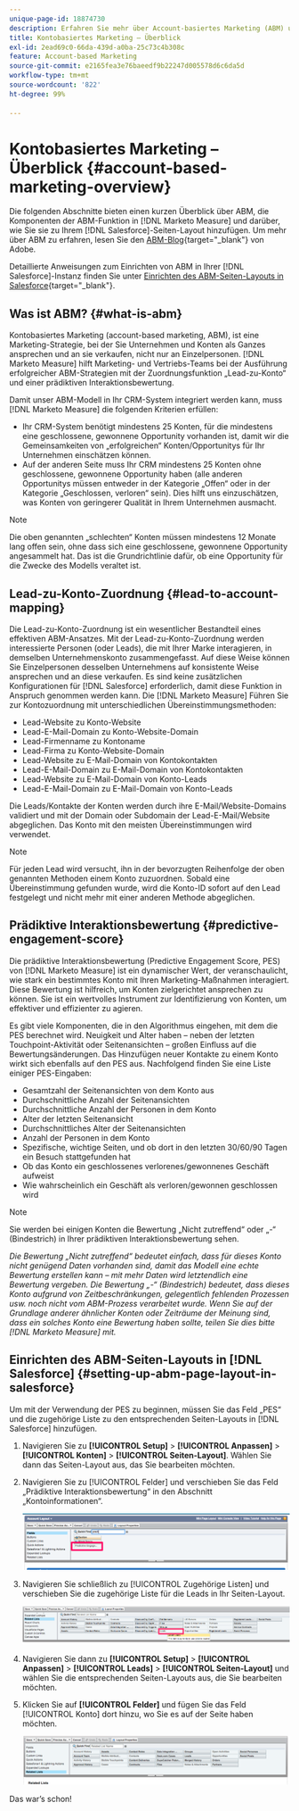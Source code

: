 ```yaml
---
unique-page-id: 18874730
description: Erfahren Sie mehr über Account-basiertes Marketing (ABM) und darüber, wie Adobe Marketo Measure Marketing- und Vertriebs-Teams dabei unterstützt, erfolgreiche ABM-Strategien auszuführen.
title: Kontobasiertes Marketing – Überblick
exl-id: 2ead69c0-66da-439d-a0ba-25c73c4b308c
feature: Account-based Marketing
source-git-commit: e2165fea3e76baeedf9b22247d005578d6c6da5d
workflow-type: tm+mt
source-wordcount: '822'
ht-degree: 99%

---
```


# Kontobasiertes Marketing – Überblick {#account-based-marketing-overview}

Die folgenden Abschnitte bieten einen kurzen Überblick über ABM, die Komponenten der ABM-Funktion in [!DNL Marketo Measure] und darüber, wie Sie sie zu Ihrem [!DNL Salesforce]-Seiten-Layout hinzufügen. Um mehr über ABM zu erfahren, lesen Sie den [ABM-Blog](https://business.adobe.com/blog/basics/account-based-marketing){target="_blank"} von Adobe.

Detaillierte Anweisungen zum Einrichten von ABM in Ihrer [!DNL Salesforce]-Instanz finden Sie unter [Einrichten des ABM-Seiten-Layouts in Salesforce](/help/advanced-marketo-measure-features/account-based-marketing/account-based-marketing-overview.md#setting-up-abm-page-layout-in-salesforce){target="_blank"}.

## Was ist ABM? {#what-is-abm}

Kontobasiertes Marketing (account-based marketing, ABM), ist eine Marketing-Strategie, bei der Sie Unternehmen und Konten als Ganzes ansprechen und an sie verkaufen, nicht nur an Einzelpersonen. [!DNL Marketo Measure] hilft Marketing- und Vertriebs-Teams bei der Ausführung erfolgreicher ABM-Strategien mit der Zuordnungsfunktion „Lead-zu-Konto“ und einer prädiktiven Interaktionsbewertung.

Damit unser ABM-Modell in Ihr CRM-System integriert werden kann, muss [!DNL Marketo Measure] die folgenden Kriterien erfüllen:

* Ihr CRM-System benötigt mindestens 25 Konten, für die mindestens eine geschlossene, gewonnene Opportunity vorhanden ist, damit wir die Gemeinsamkeiten von „erfolgreichen“ Konten/Opportunitys für Ihr Unternehmen einschätzen können.
* Auf der anderen Seite muss Ihr CRM mindestens 25 Konten ohne geschlossene, gewonnene Opportunity haben (alle anderen Opportunitys müssen entweder in der Kategorie „Offen“ oder in der Kategorie „Geschlossen, verloren“ sein). Dies hilft uns einzuschätzen, was Konten von geringerer Qualität in Ihrem Unternehmen ausmacht.

>[!NOTE]
>
>Die oben genannten „schlechten“ Konten müssen mindestens 12 Monate lang offen sein, ohne dass sich eine geschlossene, gewonnene Opportunity angesammelt hat. Das ist die Grundrichtlinie dafür, ob eine Opportunity für die Zwecke des Modells veraltet ist.

## Lead-zu-Konto-Zuordnung {#lead-to-account-mapping}

Die Lead-zu-Konto-Zuordnung ist ein wesentlicher Bestandteil eines effektiven ABM-Ansatzes. Mit der Lead-zu-Konto-Zuordnung werden interessierte Personen (oder Leads), die mit Ihrer Marke interagieren, in demselben Unternehmenskonto zusammengefasst. Auf diese Weise können Sie Einzelpersonen desselben Unternehmens auf konsistente Weise ansprechen und an diese verkaufen. Es sind keine zusätzlichen Konfigurationen für [!DNL Salesforce] erforderlich, damit diese Funktion in Anspruch genommen werden kann. Die [!DNL Marketo Measure] Führen Sie zur Kontozuordnung mit unterschiedlichen Übereinstimmungsmethoden:

* Lead-Website zu Konto-Website
* Lead-E-Mail-Domain zu Konto-Website-Domain
* Lead-Firmenname zu Kontoname
* Lead-Firma zu Konto-Website-Domain
* Lead-Website zu E-Mail-Domain von Kontokontakten
* Lead-E-Mail-Domain zu E-Mail-Domain von Kontokontakten
* Lead-Website zu E-Mail-Domain von Konto-Leads
* Lead-E-Mail-Domain zu E-Mail-Domain von Konto-Leads

Die Leads/Kontakte der Konten werden durch ihre E-Mail/Website-Domains validiert und mit der Domain oder Subdomain der Lead-E-Mail/Website abgeglichen. Das Konto mit den meisten Übereinstimmungen wird verwendet.

>[!NOTE]
>
>Für jeden Lead wird versucht, ihn in der bevorzugten Reihenfolge der oben genannten Methoden einem Konto zuzuordnen. Sobald eine Übereinstimmung gefunden wurde, wird die Konto-ID sofort auf den Lead festgelegt und nicht mehr mit einer anderen Methode abgeglichen. 

## Prädiktive Interaktionsbewertung {#predictive-engagement-score}

Die prädiktive Interaktionsbewertung (Predictive Engagement Score, PES) von [!DNL Marketo Measure] ist ein dynamischer Wert, der veranschaulicht, wie stark ein bestimmtes Konto mit Ihren Marketing-Maßnahmen interagiert. Diese Bewertung ist hilfreich, um Konten zielgerichtet ansprechen zu können. Sie ist ein wertvolles Instrument zur Identifizierung von Konten, um effektiver und effizienter zu agieren.

Es gibt viele Komponenten, die in den Algorithmus eingehen, mit dem die PES berechnet wird. Neuigkeit und Alter haben – neben der letzten Touchpoint-Aktivität oder Seitenansichten – großen Einfluss auf die Bewertungsänderungen. Das Hinzufügen neuer Kontakte zu einem Konto wirkt sich ebenfalls auf den PES aus. Nachfolgend finden Sie eine Liste einiger PES-Eingaben:

* Gesamtzahl der Seitenansichten von dem Konto aus
* Durchschnittliche Anzahl der Seitenansichten
* Durchschnittliche Anzahl der Personen in dem Konto
* Alter der letzten Seitenansicht
* Durchschnittliches Alter der Seitenansichten
* Anzahl der Personen in dem Konto
* Spezifische, wichtige Seiten, und ob dort in den letzten 30/60/90 Tagen ein Besuch stattgefunden hat
* Ob das Konto ein geschlossenes verlorenes/gewonnenes Geschäft aufweist
* Wie wahrscheinlich ein Geschäft als verloren/gewonnen geschlossen wird

>[!NOTE]
>
>Sie werden bei einigen Konten die Bewertung „Nicht zutreffend“ oder „-“ (Bindestrich) in Ihrer prädiktiven Interaktionsbewertung sehen.

_Die Bewertung „Nicht zutreffend“ bedeutet einfach, dass für dieses Konto nicht genügend Daten vorhanden sind, damit das Modell eine echte Bewertung erstellen kann – mit mehr Daten wird letztendlich eine Bewertung vergeben._
_Die Bewertung „-“ (Bindestrich) bedeutet, dass dieses Konto aufgrund von Zeitbeschränkungen, gelegentlich fehlenden Prozessen usw. noch nicht vom ABM-Prozess verarbeitet wurde. Wenn Sie auf der Grundlage anderer ähnlicher Konten oder Zeiträume der Meinung sind, dass ein solches Konto eine Bewertung haben sollte, teilen Sie dies bitte [!DNL Marketo Measure] mit._

## Einrichten des ABM-Seiten-Layouts in [!DNL Salesforce] {#setting-up-abm-page-layout-in-salesforce}

Um mit der Verwendung der PES zu beginnen, müssen Sie das Feld „PES“ und die zugehörige Liste zu den entsprechenden Seiten-Layouts in [!DNL Salesforce] hinzufügen.

1. Navigieren Sie zu **[!UICONTROL Setup]** > **[!UICONTROL Anpassen]** > **[!UICONTROL Konten]** > **[!UICONTROL Seiten-Layout]**. Wählen Sie dann das Seiten-Layout aus, das Sie bearbeiten möchten.
1. Navigieren Sie zu [!UICONTROL Felder] und verschieben Sie das Feld „Prädiktive Interaktionsbewertung“ in den Abschnitt „Kontoinformationen“.

   ![](assets/1.png)

1. Navigieren Sie schließlich zu [!UICONTROL Zugehörige Listen] und verschieben Sie die zugehörige Liste für die Leads in Ihr Seiten-Layout.

   ![](assets/2.png)

1. Navigieren Sie dann zu **[!UICONTROL Setup]** > **[!UICONTROL Anpassen]** > **[!UICONTROL Leads]** > **[!UICONTROL Seiten-Layout]** und wählen Sie die entsprechenden Seiten-Layouts aus, die Sie bearbeiten möchten.
1. Klicken Sie auf **[!UICONTROL Felder]** und fügen Sie das Feld [!UICONTROL Konto] dort hinzu, wo Sie es auf der Seite haben möchten.

   ![](assets/3.png)

Das war’s schon!

